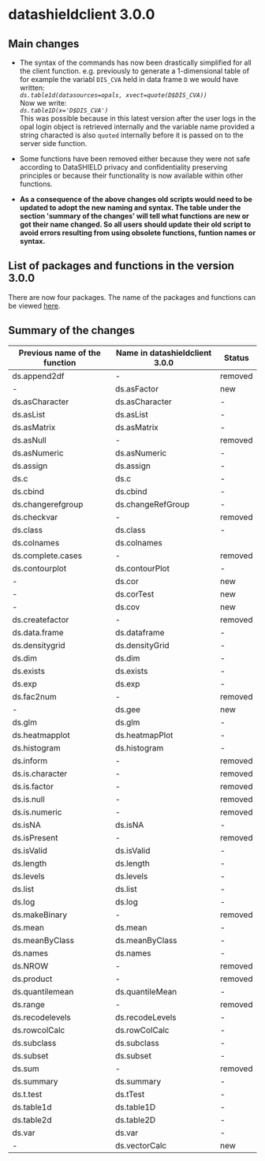 # datashieldclient 3.0.0

## Main changes

* The syntax of the commands has now been drastically simplified for all the client function. 
  e.g. previously to generate a 1-dimensional table of for example the variabl `DIS_CVA` held in data frame `D` we would   have written:  
  _`ds.table1d(datasources=opals, xvect=quote(D$DIS_CVA))`_  
  Now we write:  
  _`ds.table1D(x='D$DIS_CVA')`_  
  This was possible because in this latest version after the user logs in the opal login object is retrieved internally 
  and the variable name provided a string characted is also `quoted` internally before it is passed on to the server side
  function.

* Some functions have been removed either because they were not safe according to DataSHIELD privacy and confidentiality   preserving principles or because their functionality is now available within other functions.

* __As a consequence of the above changes old scripts would need to be updated to adopt the new
 naming and syntax. The table under the section 'summary of the changes' will tell what functions are new or got their
 name changed. So all users should update their old script to avoid errors resulting from using obsolete functions,
 funtion names or syntax.__ 

## List of packages and functions in the version 3.0.0
There are now four packages. The name of the packages and functions can be viewed [here](https://wikis.bris.ac.uk/display/DSDEV/List+of+Packages+and+functions+currently+available "Title").

## Summary of the changes
|Previous name of the function|Name in datashieldclient 3.0.0|Status|
|-----------------------------|------------------------|------|
ds.append2df|-|removed|
-|ds.asFactor|new|
ds.asCharacter|ds.asCharacter|-|
ds.asList|ds.asList|-|
ds.asMatrix|ds.asMatrix|-|
ds.asNull|-|removed|
ds.asNumeric|ds.asNumeric|-|
ds.assign|ds.assign|-|
ds.c|ds.c|-|
ds.cbind|ds.cbind|-|
ds.changerefgroup|ds.changeRefGroup|-|
ds.checkvar|-|removed|
ds.class|ds.class|-|
ds.colnames|ds.colnames|
ds.complete.cases|-|removed|
ds.contourplot|ds.contourPlot|-|
-|ds.cor|new|
-|ds.corTest|new|
-|ds.cov|new|
ds.createfactor|-|removed|
ds.data.frame|ds.dataframe|-|
ds.densitygrid|ds.densityGrid|-|
ds.dim|ds.dim|-|
ds.exists|ds.exists|-|
ds.exp|ds.exp|-|
ds.fac2num|-|removed|
-|ds.gee|new|
ds.glm|ds.glm|-|
ds.heatmapplot|ds.heatmapPlot|-|
ds.histogram|ds.histogram|-|
ds.inform|-|removed|
ds.is.character|-|removed|
ds.is.factor|-|removed|
ds.is.null|-|removed|
ds.is.numeric|-|removed|
ds.isNA|ds.isNA|-|
ds.isPresent|-|removed|
ds.isValid|ds.isValid|-|
ds.length|ds.length|-|
ds.levels|ds.levels|-|
ds.list|ds.list|-|
ds.log|ds.log|-|
ds.makeBinary|-|removed|
ds.mean|ds.mean|-|
ds.meanByClass|ds.meanByClass|-|
ds.names|ds.names|-|
ds.NROW|-|removed|
ds.product|-|removed|
ds.quantilemean|ds.quantileMean|-|
ds.range|-|removed|
ds.recodelevels|ds.recodeLevels|-|
ds.rowcolCalc|ds.rowColCalc|-|
ds.subclass|ds.subclass|-|
ds.subset|ds.subset|-|
ds.sum|-|removed|
ds.summary|ds.summary|-|
ds.t.test|ds.tTest|-
ds.table1d|ds.table1D|-
ds.table2d|ds.table2D|-
ds.var|ds.var|-|
-|ds.vectorCalc|new|
